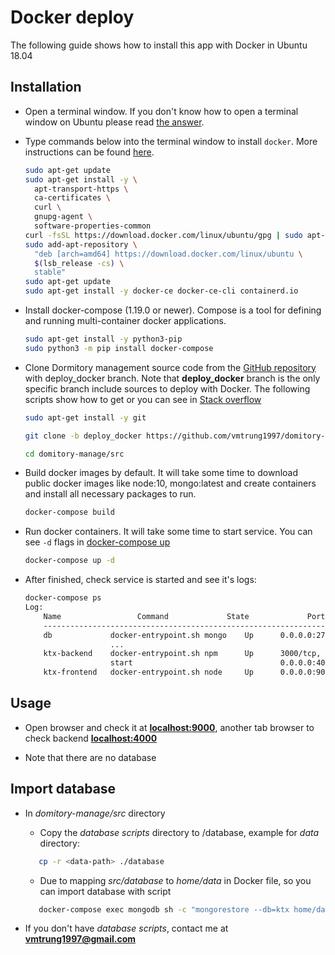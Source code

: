 # Docker deploy

The following guide shows how to install this app with Docker in Ubuntu 18.04

## Installation
-   Open a terminal window. If you don't know how to open a terminal window on
    Ubuntu please read [the answer](https://askubuntu.com/questions/183775/how-do-i-open-a-terminal).

-   Type commands below into the terminal window to install `docker`. More
    instructions can be found [here](https://docs.docker.com/install/linux/docker-ce/ubuntu/).

    ```sh
    sudo apt-get update
    sudo apt-get install -y \
      apt-transport-https \
      ca-certificates \
      curl \
      gnupg-agent \
      software-properties-common
    curl -fsSL https://download.docker.com/linux/ubuntu/gpg | sudo apt-key add -
    sudo add-apt-repository \
      "deb [arch=amd64] https://download.docker.com/linux/ubuntu \
      $(lsb_release -cs) \
      stable"
    sudo apt-get update
    sudo apt-get install -y docker-ce docker-ce-cli containerd.io
    ```
-   Install docker-compose (1.19.0 or newer). Compose is a tool for
    defining and running multi-container docker applications.

    ```bash
    sudo apt-get install -y python3-pip
    sudo python3 -m pip install docker-compose
    ```

-   Clone Dormitory management source code from the
    [GitHub repository](https://github.com/vmtrung1997/domitory-manage/tree/deploy_docker) with deploy_docker branch. Note that **deploy_docker** branch is the only specific branch include sources to deploy with Docker. The following scripts show how to get or you can see in [Stack overflow](https://stackoverflow.com/questions/1911109/how-do-i-clone-a-specific-git-branch)

    ```bash
    sudo apt-get install -y git

    git clone -b deploy_docker https://github.com/vmtrung1997/domitory-manage.git

    cd domitory-manage/src
    ```

-   Build docker images by default. It will take some time to download public docker images like node:10, mongo:latest and create containers and install all necessary packages to run.

    ```bash
    docker-compose build
    ```

-   Run docker containers. It will take some time to start service. You can see `-d` flags in [docker-compose up](https://docs.docker.com/compose/reference/up/)

    ```sh
    docker-compose up -d
    ```

-  After finished, check service is started and see it's logs:
    ```sh
    docker-compose ps
    Log:
        Name                 Command             State             Ports           
        -------------------------------------------------------------------------------
        db             docker-entrypoint.sh mongo    Up      0.0.0.0:27017->27017/tcp  
                       ...                                                             
        ktx-backend    docker-entrypoint.sh npm      Up      3000/tcp,                 
                       start                                 0.0.0.0:4000->4000/tcp    
        ktx-frontend   docker-entrypoint.sh node     Up      0.0.0.0:9000->9000/tcp 
    ```

## Usage

- Open browser and check it at **[localhost:9000](localhost:9000)**, another tab browser to check backend **[localhost:4000](localhost:4000)**

- Note that there are no database


## Import database
- In *domitory-manage/src* directory 
   - Copy the *database scripts* directory to /database, example for *data* directory:

    ```bash
       cp -r <data-path> ./database
    ```
    - Due to mapping *src/database* to *home/data* in Docker file, so you can import database with script
    ```bash
       docker-compose exec mongodb sh -c "mongorestore --db=ktx home/data/data"
    ```
- If you don't have *database scripts*, contact me at **vmtrung1997@gmail.com**
